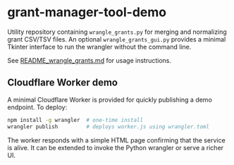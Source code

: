 # grant-manager-tool-demo

Utility repository containing `wrangle_grants.py` for merging and normalizing grant CSV/TSV files.
An optional `wrangle_grants_gui.py` provides a minimal Tkinter interface to run the wrangler without the command line.

See [README_wrangle_grants.md](README_wrangle_grants.md) for usage instructions.

## Cloudflare Worker demo

A minimal Cloudflare Worker is provided for quickly publishing a demo endpoint.
To deploy:

```bash
npm install -g wrangler  # one-time install
wrangler publish         # deploys worker.js using wrangler.toml
```

The worker responds with a simple HTML page confirming that the service is alive.
It can be extended to invoke the Python wrangler or serve a richer UI.
